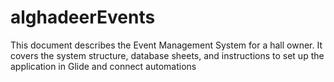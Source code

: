 # alghadeerEvents
This document describes the Event Management System for a hall owner. It covers the system structure, database sheets, and instructions to set up the application in Glide and connect automations
